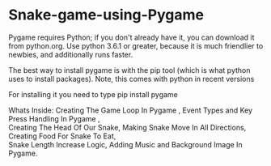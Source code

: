 # Snake-game-using-Pygame 

Pygame requires Python; if you don't already have it, you can download it from python.org.
Use python 3.6.1 or greater, because it is much friendlier to newbies, and additionally runs faster.

The best way to install pygame is with the pip tool (which is what python uses to install packages).
Note, this comes with python in recent versions

For installing it you need to type 
pip install pygame

Whats Inside:
Creating The Game Loop In Pygame , 
Event Types and Key Press Handling In Pygame ,      
Creating The Head Of Our Snake, 
Making Snake Move In All Directions, 
Creating Food For Snake To Eat,        
Snake Length Increase Logic, 
Adding Music and Background Image In Pygame.
